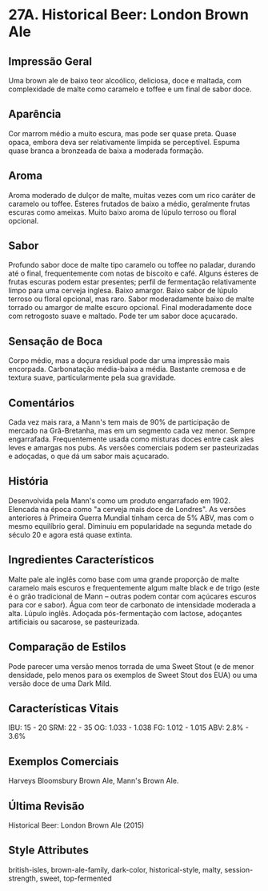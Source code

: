 # 27A. Historical Beer: London Brown Ale

## Impressão Geral

Uma brown ale de baixo teor alcoólico, deliciosa, doce e maltada, com complexidade de malte como caramelo e toffee e um final de sabor doce. 

## Aparência

Cor marrom médio a muito escura, mas pode ser quase preta. Quase opaca, embora deva ser relativamente limpida se perceptível. Espuma quase branca a bronzeada de baixa a moderada formação.

## Aroma

Aroma moderado de dulçor de malte, muitas vezes com um rico caráter de caramelo ou toffee. Ésteres frutados de baixo a médio, geralmente frutas escuras como ameixas. Muito baixo aroma de lúpulo terroso ou floral opcional.

## Sabor

Profundo sabor doce de malte tipo caramelo ou toffee no paladar, durando até o final, frequentemente com notas de biscoito e café. Alguns ésteres de frutas escuras podem estar presentes; perfil de fermentação relativamente limpo para uma cerveja inglesa. Baixo amargor. Baixo sabor de lúpulo terroso ou floral opcional, mas raro. Sabor moderadamente baixo de malte torrado ou amargor de malte escuro opcional. Final moderadamente doce com retrogosto suave e maltado. Pode ter um sabor doce açucarado.

## Sensação de Boca

Corpo médio, mas a doçura residual pode dar uma impressão mais encorpada. Carbonatação média-baixa a média. Bastante cremosa e de textura suave, particularmente pela sua gravidade.

## Comentários

Cada vez mais rara, a Mann's tem mais de 90% de participação de mercado na Grã-Bretanha, mas em um segmento cada vez menor. Sempre engarrafada. Frequentemente usada como misturas doces entre cask ales leves e amargas nos pubs. As versões comerciais podem ser pasteurizadas e adoçadas, o que dá um sabor mais açucarado.

## História

Desenvolvida pela Mann's como um produto engarrafado em 1902. Elencada na época como "a cerveja mais doce de Londres". As versões anteriores à Primeira Guerra Mundial tinham cerca de 5% ABV, mas com o mesmo equilíbrio geral. Diminuiu em popularidade na segunda metade do século 20 e agora está quase extinta.

## Ingredientes Característicos

Malte pale ale inglês como base com uma grande proporção de malte caramelo mais escuros e frequentemente algum malte black e de trigo (este é o grão tradicional de Mann – outras podem contar com açúcares escuros para cor e sabor). Água com teor de carbonato de intensidade moderada a alta. Lúpulo inglês. Adoçada pós-fermentação com lactose, adoçantes artificiais ou sacarose, se pasteurizada.

## Comparação de Estilos

Pode parecer uma versão menos torrada de uma Sweet Stout (e de menor densidade, pelo menos para os exemplos de Sweet Stout dos EUA) ou uma versão doce de uma Dark Mild.

## Características Vitais

IBU: 15 - 20
SRM: 22 - 35
OG: 1.033 - 1.038
FG: 1.012 - 1.015
ABV: 2.8% - 3.6%

## Exemplos Comerciais

Harveys Bloomsbury Brown Ale, Mann's Brown Ale.

## Última Revisão

Historical Beer: London Brown Ale (2015)

## Style Attributes

british-isles, brown-ale-family, dark-color, historical-style, malty, session-strength, sweet, top-fermented

